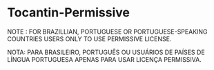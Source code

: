 # Tocantin-Permissive

NOTE : FOR BRAZILLIAN, PORTUGUESE OR 
PORTUGUESE-SPEAKING COUNTRIES USERS 
ONLY TO USE PERMISSIVE LICENSE.

NOTA: PARA BRASILEIRO, PORTUGUÊS OU
USUÁRIOS DE PAÍSES DE LÍNGUA PORTUGUESA
APENAS PARA USAR LICENÇA PERMISSIVA.
